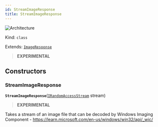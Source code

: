```yaml
---
id: StreamImageResponse
title: StreamImageResponse
---
```


![Architecture](https://img.shields.io/badge/architecture-new_only-blue)

Kind: `class`

Extends: [`ImageResponse`](ImageResponse)

> **EXPERIMENTAL**

## Constructors
### StreamImageResponse
 **`StreamImageResponse`**([`IRandomAccessStream`](https://docs.microsoft.com/uwp/api/Windows.Storage.Streams.IRandomAccessStream) stream)

> **EXPERIMENTAL**

Takes a stream of an image file that can be decoded by Windows Imaging Component - https://learn.microsoft.com/en-us/windows/win32/api/_wic/
